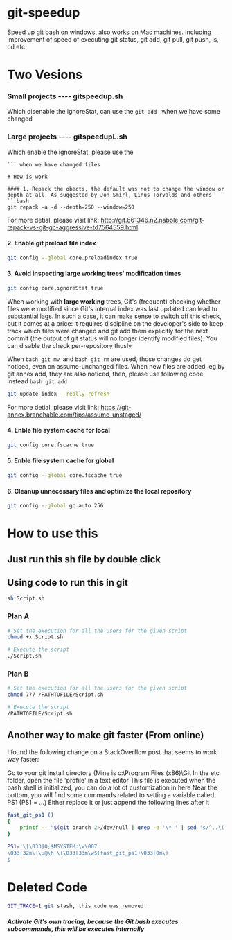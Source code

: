 # git-speedup
Speed up git bash on windows, also works on Mac machines. Including improvement of speed of executing git status, git add, git pull, git push, ls, cd etc.

# Two Vesions 
### Small projects ---- gitspeedup.sh
Which disenable the ignoreStat, can use the ```git add ``` when we have some changed
### Large projects ---- gitspeedupL.sh
Which enable the ignoreStat, please use the 
```git update-index --really-refresh
``` when we have changed files

# How is work

#### 1. Repack the obects, the default was not to change the window or depth at all. As suggested by Jon Smirl, Linus Torvalds and others
```bash
git repack -a -d --depth=250 --window=250 
```
For more detial, please visit link:
http://git.661346.n2.nabble.com/git-repack-vs-git-gc-aggressive-td7564559.html

#### 2. Enable git preload file index
```bash
git config --global core.preloadindex true
```

#### 3. Avoid inspecting large working trees' modification times
```bash
git config core.ignoreStat true
```
When working with **large working** trees, Git's (frequent) checking whether files were modified since Git's internal index was last updated can lead to substantial lags. In such a case, it can make sense to switch off this check, but it comes at a price: it requires discipline on the developer's side to keep track which files were changed and git add them explicitly for the next commit (the output of git status will no longer identify modified files). You can disable the check per-repository thusly

When ```bash git mv ```and ```bash git rm``` are used, those changes do get noticed, even on assume-unchanged files. When new files are added, eg by git annex add, they are also noticed, then, 
please use following code instead ```bash git add ``` 
```bash 
git update-index --really-refresh
```
For more detial, please visit link: https://git-annex.branchable.com/tips/assume-unstaged/

#### 4. Enble file system cache for local
```bash
git config core.fscache true
```

#### 5. Enble file system cache for global
```bash
git config --global core.fscache true
```

#### 6. Cleanup unnecessary files and optimize the local repository
```bash
git config --global gc.auto 256
```

# How to use this

## Just run this sh file by double click

## Using code to run this in git
```bash
sh Script.sh
```
### Plan A
```bash
# Set the execution for all the users for the given script
chmod +x Script.sh

# Execute the script
./Script.sh
```

### Plan B
```bash
# Set the execution for all the users for the given script
chmod 777 /PATHTOFILE/Script.sh

# Execute the script
/PATHTOFILE/Script.sh
```

## Another way to make git faster (From online)
I found the following change on a StackOverflow post that seems to work way faster:

Go to your git install directory (Mine is c:\Program Files (x86)\Git
In the etc folder, open the file 'profile' in a text editor
This file is executed when the bash shell is initialized, you can do a lot of customization in here
Near the bottom, you will find some commands related to setting a variable called PS1 (PS1 = ...)
Either replace it or just append the following lines after it

```bash
fast_git_ps1 ()                                                                              
{                                                                                            
    printf -- "$(git branch 2>/dev/null | grep -e '\* ' | sed 's/^..\(.*\)/ {\1} /')"    
}                                                                                            

PS1='\[\033]0;$MSYSTEM:\w\007                                                                
\033[32m\]\u@\h \[\033[33m\w$(fast_git_ps1)\033[0m\]                                         
$
```

# Deleted Code

```bash
GIT_TRACE=1 git stash, this code was removed.
```
##### Activate Git's own tracing, because the Git bash executes subcommands, this will be executes internally
